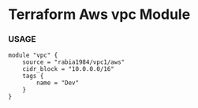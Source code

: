 #   Terraform Aws vpc Module
### USAGE

```
module "vpc" {
    source = "rabia1984/vpc1/aws"
    cidr_block = "10.0.0.0/16"
    tags {
        name = "Dev"
    }
}

```